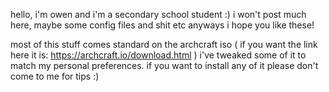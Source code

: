 hello, i'm owen and i'm a secondary school student :) i won't post much here, maybe some config files and shit etc
anyways i hope you like these!

most of this stuff comes standard on the archcraft iso ( if you want the link here it is: https://archcraft.io/download.html )
i've tweaked some of it to match my personal preferences. if you want to install any of it please don't come to me for tips :)

